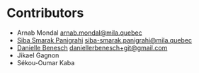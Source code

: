 # Contributors

* Arnab Mondal [arnab.mondal@mila.quebec](mailto:arnab.mondal@mila.quebec)
* [Siba Smarak Panigrahi](https://sibasmarak.github.io/) [siba-smarak.panigrahi@mila.quebec](mailto:siba-smarak.panigrahi@mila.quebec)
* [Danielle Benesch](https://github.com/danibene) [daniellerbenesch+git@gmail.com](mailto:daniellerbenesch+git@gmail.com)
* Jikael Gagnon
* Sékou-Oumar Kaba
